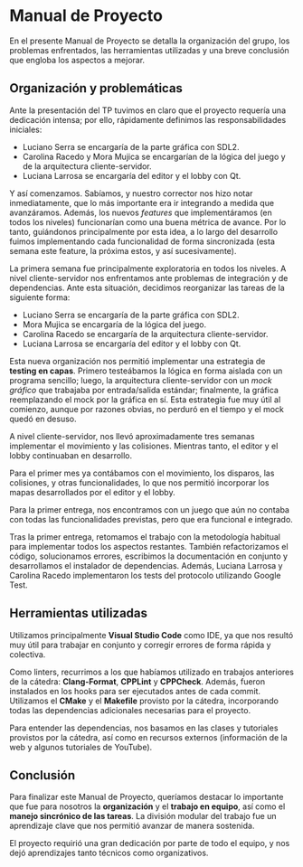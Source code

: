 # Manual de Proyecto

<!-- Este manual es una documentación corta para indicar en que trabajó cada integrante del equipo, como se organizaron por semana y cuanto difirió del plan inicial.

Indiquen que herramientas usaron (IDEs, linters) y que documentación usaron para aprender sobre las tecnologías.

Hay algo que crean que debería darse en Taller? Indiquenlos también.

Cuales fueron los puntos más problemáticos? Pudieron llegar con todo? Hay errores conocidos? Si volvieran hacer el proyecto, que cambiarían (a nivel código o a nivel organizacional). -->

En el presente Manual de Proyecto se detalla la organización del grupo, los problemas enfrentados, las herramientas utilizadas y una breve conclusión que engloba los aspectos a mejorar.

## Organización y problemáticas

Ante la presentación del TP tuvimos en claro que el proyecto requería una dedicación intensa; por ello, rápidamente definimos las responsabilidades iniciales:

- Luciano Serra se encargaría de la parte gráfica con SDL2.
- Carolina Racedo y Mora Mujica se encargarían de la lógica del juego y de la arquitectura cliente-servidor.
- Luciana Larrosa se encargaría del editor y el lobby con Qt.

Y así comenzamos. Sabíamos, y nuestro corrector nos hizo notar inmediatamente, que lo más importante era ir integrando a medida que avanzáramos. Además, los nuevos _features_ que implementáramos (en todos los niveles) funcionarían como una buena métrica de avance. Por lo tanto, guiándonos principalmente por esta idea, a lo largo del desarrollo fuimos implementando cada funcionalidad de forma sincronizada (esta semana este feature, la próxima estos, y así sucesivamente).

La primera semana fue principalmente exploratoria en todos los niveles. A nivel cliente-servidor nos enfrentamos ante problemas de integración y de dependencias. Ante esta situación, decidimos reorganizar las tareas de la siguiente forma:

- Luciano Serra se encargaría de la parte gráfica con SDL2.
- Mora Mujica se encargaría de la lógica del juego.
- Carolina Racedo se encargaría de la arquitectura cliente-servidor.
- Luciana Larrosa se encargaría del editor y el lobby con Qt.

Esta nueva organización nos permitió implementar una estrategia de **testing en capas**. Primero testeábamos la lógica en forma aislada con un programa sencillo; luego, la arquitectura cliente-servidor con un _mock gráfico_ que trabajaba por entrada/salida estándar; finalmente, la gráfica reemplazando el mock por la gráfica en sí. Esta estrategia fue muy útil al comienzo, aunque por razones obvias, no perduró en el tiempo y el mock quedó en desuso.

A nivel cliente-servidor, nos llevó aproximadamente tres semanas implementar el movimiento y las colisiones. Mientras tanto, el editor y el lobby continuaban en desarrollo.

Para el primer mes ya contábamos con el movimiento, los disparos, las colisiones, y otras funcionalidades, lo que nos permitió incorporar los mapas desarrollados por el editor y el lobby.

Para la primer entrega, nos encontramos con un juego que aún no contaba con todas las funcionalidades previstas, pero que era funcional e integrado.

Tras la primer entrega, retomamos el trabajo con la metodología habitual para implementar todos los aspectos restantes. También refactorizamos el código, solucionamos errores, escribimos la documentación en conjunto y desarrollamos el instalador de dependencias. Además, Luciana Larrosa y Carolina Racedo implementaron los tests del protocolo utilizando Google Test.

## Herramientas utilizadas

Utilizamos principalmente **Visual Studio Code** como IDE, ya que nos resultó muy útil para trabajar en conjunto y corregir errores de forma rápida y colectiva. 

Como linters, recurrimos a los que habíamos utilizado en trabajos anteriores de la cátedra: **Clang-Format**, **CPPLint** y **CPPCheck**. Además, fueron instalados en los hooks para ser ejecutados antes de cada commit. Utilizamos el **CMake** y el **Makefile** provisto por la cátedra, incorporando todas las dependencias adicionales necesarias para el proyecto.

Para entender las dependencias, nos basamos en las clases y tutoriales provistos por la cátedra, así como en recursos externos (información de la web y algunos tutoriales de YouTube).

## Conclusión

Para finalizar este Manual de Proyecto, queríamos destacar lo importante que fue para nosotros la **organización** y el **trabajo en equipo**, así como el **manejo sincrónico de las tareas**. La división modular del trabajo fue un aprendizaje clave que nos permitió avanzar de manera sostenida.

El proyecto requirió una gran dedicación por parte de todo el equipo, y nos dejó aprendizajes tanto técnicos como organizativos.